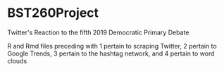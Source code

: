 # BST260Project
Twitter's Reaction to the fifth 2019 Democratic Primary Debate

R and Rmd files preceding with 1 pertain to scraping Twitter, 2 pertain to Google Trends, 3 pertain to the hashtag network, and 4 pertain to word clouds
